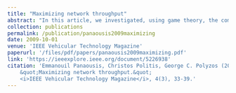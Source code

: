 ```yaml
---
title: "Maximizing network throughput"
abstract: "In this article, we investigated, using game theory, the competition in a shared open spectrum between two operators. We proposed a new way of maximization of the network throughput, and we provided new ways toward the provision of fairness. We computed an NE and NBS of an NPG and CPG, respectively. Regarding strategies and the best game to be played, there is no single answer. The best solution depends on the perspective. However, the CPG is more effective in terms of clients' experienced quality of service. Our future work involves experimenting with more than two APs in the shared area and evaluating various quality of service metrics."
collection: publications
permalink: /publication/panaousis2009maximizing
date: 2009-10-01
venue: 'IEEE Vehicular Technology Magazine'
paperurl: '/files/pdf/papers/panaousis2009maximizing.pdf'
link: 'https://ieeexplore.ieee.org/document/5226938'
citation: 'Emmanouil Panaousis, Christos Politis, George C. Polyzos (2009). 
    &quot;Maximizing network throughput.&quot;
    <i>IEEE Vehicular Technology Magazine</i>, 4(3), 33-39.'
---
```



